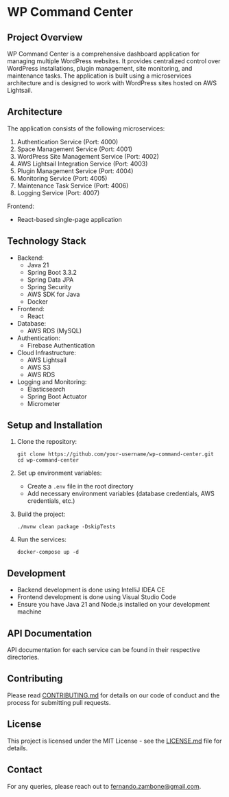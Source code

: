 # WP Command Center

## Project Overview

WP Command Center is a comprehensive dashboard application for managing multiple WordPress websites. It provides centralized control over WordPress installations, plugin management, site monitoring, and maintenance tasks. The application is built using a microservices architecture and is designed to work with WordPress sites hosted on AWS Lightsail.

## Architecture

The application consists of the following microservices:

1. Authentication Service (Port: 4000)
2. Space Management Service (Port: 4001)
3. WordPress Site Management Service (Port: 4002)
4. AWS Lightsail Integration Service (Port: 4003)
5. Plugin Management Service (Port: 4004)
6. Monitoring Service (Port: 4005)
7. Maintenance Task Service (Port: 4006)
8. Logging Service (Port: 4007)

Frontend:

- React-based single-page application

## Technology Stack

- Backend:
  - Java 21
  - Spring Boot 3.3.2
  - Spring Data JPA
  - Spring Security
  - AWS SDK for Java
  - Docker
- Frontend:
  - React
- Database:
  - AWS RDS (MySQL)
- Authentication:
  - Firebase Authentication
- Cloud Infrastructure:
  - AWS Lightsail
  - AWS S3
  - AWS RDS
- Logging and Monitoring:
  - Elasticsearch
  - Spring Boot Actuator
  - Micrometer

## Setup and Installation

1. Clone the repository:

   ```
   git clone https://github.com/your-username/wp-command-center.git
   cd wp-command-center
   ```

2. Set up environment variables:

   - Create a `.env` file in the root directory
   - Add necessary environment variables (database credentials, AWS credentials, etc.)

3. Build the project:

   ```
   ./mvnw clean package -DskipTests
   ```

4. Run the services:
   ```
   docker-compose up -d
   ```

## Development

- Backend development is done using IntelliJ IDEA CE
- Frontend development is done using Visual Studio Code
- Ensure you have Java 21 and Node.js installed on your development machine

## API Documentation

API documentation for each service can be found in their respective directories.

## Contributing

Please read [CONTRIBUTING.md](CONTRIBUTING.md) for details on our code of conduct and the process for submitting pull requests.

## License

This project is licensed under the MIT License - see the [LICENSE.md](LICENSE.md) file for details.

## Contact

For any queries, please reach out to [fernando.zambone@gmail.com](mailto:fernando.zambone@gmail.com).
